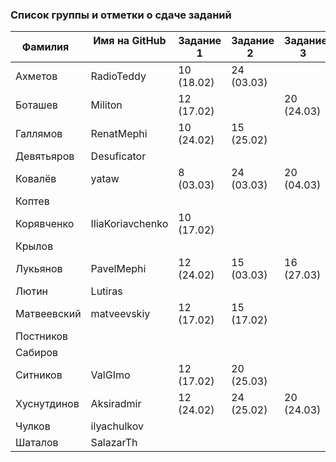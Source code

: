 ### Список группы и отметки о сдаче заданий

|Фамилия    |Имя на GitHub   |Задание 1 |Задание 2   |Задание 3   |
|-----------|----------------|----------|------------|------------|
|Ахметов    |RadioTeddy      |10 (18.02)|24 (03.03)  |  |
|Боташев    |Militon         |12 (17.02)|            |20 (24.03)|
|Галлямов   |RenatMephi      |10 (24.02)|15 (25.02)  |   |
|Девятьяров |Desuficator     |          |            |  |
|Ковалёв    |yataw           | 8 (03.03)|24 (03.03)  |20 (04.03)|
|Коптев     |                |          |            |  |
|Корявченко |IliaKoriavchenko|10 (17.02)|            |  |
|Крылов     |                |          |            |  |
|Лукьянов   |PavelMephi      |12 (24.02)|15 (03.03)  |16 (27.03)|
|Лютин      |Lutiras         |          |            |  |
|Матвеевский|matveevskiy     |12 (17.02)|15 (17.02)  |  |
|Постников  |                |          |            |  |
|Сабиров    |                |          |            |  |
|Ситников   |ValGImo         |12 (17.02)|20 (25.03)|  |
|Хуснутдинов|Aksiradmir      |12 (24.02)|24 (25.02)  |20 (24.03)|
|Чулков     |ilyachulkov     |          |            |  |
|Шаталов    |SalazarTh       |          |            |  |
